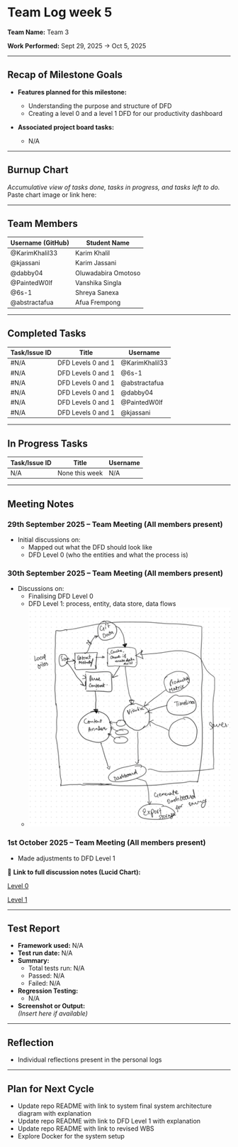 # Team Log week 5

**Team Name:** Team 3

**Work Performed:** Sept 29, 2025 → Oct 5, 2025

---

## Recap of Milestone Goals

- **Features planned for this milestone:**
  * Understanding the purpose and structure of DFD
  * Creating a level 0 and a level 1 DFD for our productivity dashboard
  
- **Associated project board tasks:**
  - N/A

---

## Burnup Chart

_Accumulative view of tasks done, tasks in progress, and tasks left to do._  
Paste chart image or link here:  

---

## Team Members

| Username (GitHub) | Student Name   |
|-------------------|----------------|
| @KarimKhalil33    | Karim Khalil   |
| @kjassani         | Karim Jassani  |
| @dabby04          | Oluwadabira Omotoso|
| @PaintedW0lf      | Vanshika Singla|
| @6s-1             | Shreya Sanexa  |
| @abstractafua     | Afua Frempong  |

---

## Completed Tasks

| Task/Issue ID | Title                  | Username        |
|---------------|------------------------|-----------------|
| #N/A          | DFD Levels 0 and 1  | @KarimKhalil33  |
| #N/A          | DFD Levels 0 and 1   | @6s-1     |
| #N/A          | DFD Levels 0 and 1   | @abstractafua     |
| #N/A          | DFD Levels 0 and 1    | @dabby04     |
| #N/A          | DFD Levels 0 and 1    | @PaintedW0lf     |
| #N/A          | DFD Levels 0 and 1    | @kjassani    |

---

## In Progress Tasks

| Task/Issue ID | Title            | Username |
|---------------|------------------|----------|
| N/A           | None this week   | N/A      |

---

## Meeting Notes

### 29th September 2025 – Team Meeting (All members present)
- Initial discussions on:
  - Mapped out what the DFD should look like
  - DFD Level 0 (who the entities and what the process is)


### 30th September 2025 – Team Meeting (All members present)
- Discussions on:
  - Finalising DFD Level 0
  - DFD Level 1: process, entity, data store, data flows
  - ![DFD Rough Sketch](../../screenshots/DFP_Rough_sketch.png)

### 1st October 2025 – Team Meeting (All members present)
- Made adjustments to DFD Level 1

📄 **Link to full discussion notes (Lucid Chart):** 

[Level 0](https://lucid.app/lucidchart/b7e28ba3-b25f-465d-8621-6eb55b73ac8e/edit?viewport_loc=-5388%2C-1753%2C14601%2C8319%2C0_0&invitationId=inv_101b7100-074d-4aea-bb4b-8736ccb45722) 

[Level 1](https://lucid.app/lucidchart/46c523e8-0308-456d-b081-d21c6c0a9cb6/edit?invitationId=inv_8c16901d-9246-4b3c-84b2-db6ab0653554)

---

## Test Report

- **Framework used:** N/A  
- **Test run date:** N/A  
- **Summary:**  
  - Total tests run: N/A  
  - Passed: N/A  
  - Failed: N/A  
- **Regression Testing:**  
  - N/A  
- **Screenshot or Output:**  
  *(Insert here if available)*

---

## Reflection
* Individual reflections present in the personal logs 

---

## Plan for Next Cycle
* Update repo README with link to system final system architecture diagram with explanation
* Update repo README with link to DFD Level 1 with explanation
* Update repo README with link to revised WBS
* Explore Docker for the system setup 
